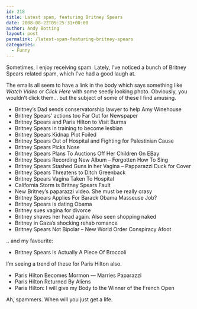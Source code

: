 ```yaml
---
id: 218
title: Latest spam, featuring Britney Spears
date: 2008-08-22T09:25:31+00:00
author: Andy Botting
layout: post
permalink: /latest-spam-featuring-britney-spears
categories:
  - Funny
---
```

Sometimes, I enjoy receiving spam. Lately, I&#8217;ve noticed a bunch of Britney Spears related spam, which I&#8217;ve had a good laugh at.

The emails all seem to have a link in the body which says something like _Watch Video_ or _Click Here_ with some seedy looking photo. Obviously, you wouldn&#8217;t click them&#8230; but the subject of some of these I find amusing.

  * Britney&#8217;s Dad sends conservatorship lawyer to help Amy Winehouse
  * Britney Spears&#8217; actions too Far Out for Newspaper
  * Britney Spears and Paris Hilton to Visit Burma
  * Britney Spears in training to become lesbian
  * Britney Spears Kidnap Plot Foiled
  * Britney Spears Out of Hospital and Fighting for Palestinian Cause
  * Britney Spears Picks Nose
  * Britney Spears Plans To Auctions Off Her Children On EBay
  * Britney Spears Recording New Album &#8211; Forgotten How To Sing
  * Britney Spears Stashed Guns in her Vagina &#8211; Papparazzi Duck for Cover
  * Britney Spears Threatens to Ditch Greenback
  * Britney Spears Vagina Taken To Hospital
  * California Storm is Britney Spears Fault
  * New Britney&#8217;s paparazzi video. She must be really crasy
  * Britney Spears Applies For Barack Obama Masseuse Job?
  * Britney Spears is dating Obama
  * Britney sues vagina for divorce
  * Britney shaves her head again. Also seen shopping naked
  * Britney in Gaza&#8217;s shocking rehab romance
  * Britney Spears Not Bipolar &#8211; New World Order Conspiracy Afoot

.. and my favourite:

  * Britney Spears Is Actually A Piece Of Broccoli

I&#8217;m seeing a trend of these for Paris Hilton also.

  * Paris Hilton Becomes Mormon &#8212; Marries Paparazzi
  * Paris Hilton Returned By Aliens
  * Paris Hilton: I will give my Body to the Winner of the French Open

Ah, spammers. When will you just get a life.